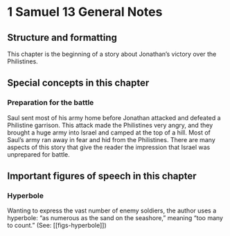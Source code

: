 # 1 Samuel 13 General Notes
## Structure and formatting

This chapter is the beginning of a story about Jonathan’s victory over the Philistines.

## Special concepts in this chapter

### Preparation for the battle

Saul sent most of his army home before Jonathan attacked and defeated a Philistine garrison. This attack made the Philistines very angry, and they brought a huge army into Israel and camped at the top of a hill. Most of Saul’s army ran away in fear and hid from the Philistines. There are many aspects of this story that give the reader the impression that Israel was unprepared for battle.

## Important figures of speech in this chapter

### Hyperbole

Wanting to express the vast number of enemy soldiers, the author uses a hyperbole: “as numerous as the sand on the seashore,” meaning “too many to count.” (See: [[figs-hyperbole]])